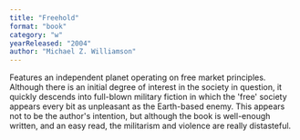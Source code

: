 ```yaml
---
title: "Freehold"
format: "book"
category: "w"
yearReleased: "2004"
author: "Michael Z. Williamson"
---
```

Features an independent planet operating on free market  principles. Although there is an initial degree of interest in the society in  question, it quickly descends into full-blown military fiction in which the  'free' society appears every bit as unpleasant as the Earth-based enemy. This  appears not to be the author's intention, but although the book is well-enough  written, and an easy read, the militarism and violence are really distasteful.
 